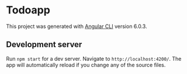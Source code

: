 # Todoapp

This project was generated with [Angular CLI](https://github.com/angular/angular-cli) version 6.0.3.

## Development server

Run `npm start` for a dev server. Navigate to `http://localhost:4200/`. The app will automatically reload if you change any of the source files.

 